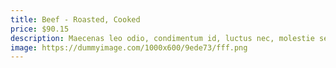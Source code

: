 ```yaml
---
title: Beef - Roasted, Cooked
price: $90.15
description: Maecenas leo odio, condimentum id, luctus nec, molestie sed, justo. Pellentesque viverra pede ac diam. Cras pellentesque volutpat dui.
image: https://dummyimage.com/1000x600/9ede73/fff.png
---
```

